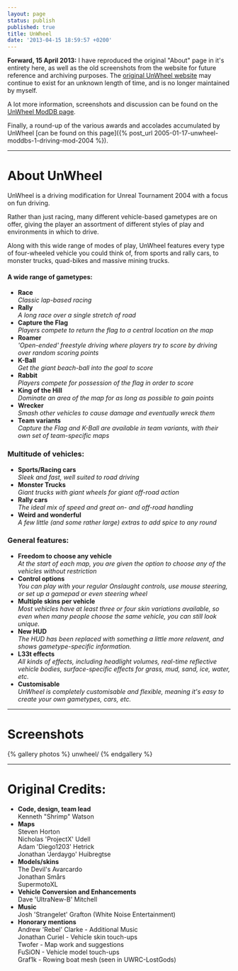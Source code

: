 ```yaml
---
layout: page
status: publish
published: true
title: UnWheel
date: '2013-04-15 18:59:57 +0200'
---
```


**Forward, 15 April 2013:** I have reproduced the original "About" page
in it's entirety here, as well as the old screenshots from the website
for future reference and archiving purposes. The [original UnWheel
website](http://unwheel.beyondunreal.com) may continue to exist for an
unknown length of time, and is no longer maintained by myself.

A lot more information, screenshots and discussion can be found on the
[UnWheel ModDB page](http://www.moddb.com/mods/unwheel).

Finally, a round-up of the various awards and accolades accumulated by
UnWheel [can be found on this page]({% post_url 2005-01-17-unwheel-moddbs-1-driving-mod-2004 %}).

-----

# About UnWheel

UnWheel is a driving modification for Unreal Tournament 2004 with a
focus on fun driving.

Rather than just racing, many different vehicle-based gametypes are on
offer, giving the player an assortment of different styles of play and
environments in which to drive.

Along with this wide range of modes of play, UnWheel features every type
of four-wheeled vehicle you could think of, from sports and rally cars,
to monster trucks, quad-bikes and massive mining trucks.

#### A wide range of gametypes:

-   **Race**<br />
    *Classic lap-based racing*
-   **Rally** <br />
    *A long race over a single stretch of road*
-   **Capture the Flag** <br />
    *Players compete to return the flag to a central location on the
    map*
-   **Roamer** <br />
    *'Open-ended' freestyle driving where players try to score by
    driving over random scoring points*
-   **K-Ball** <br />
    *Get the giant beach-ball into the goal to score*
-   **Rabbit** <br />
    *Players compete for possession of the flag in order to score*
-   **King of the Hill** <br />
    *Dominate an area of the map for as long as possible to gain points*
-   **Wrecker** <br />
    *Smash other vehicles to cause damage and eventually wreck them*
-   **Team variants** <br />
    *Capture the Flag and K-Ball are available in team variants, with
    their own set of team-specific maps*

### Multitude of vehicles:

-   **Sports/Racing cars** <br />
    *Sleek and fast, well suited to road driving*
-   **Monster Trucks** <br />
    *Giant trucks with giant wheels for giant off-road action*
-   **Rally cars** <br />
    *The ideal mix of speed and great on- and off-road handling*
-   **Weird and wonderful** <br />
    *A few little (and some rather large) extras to add spice to any
    round*

### General features:

-   **Freedom to choose any vehicle** <br />
    *At the start of each map, you are given the option to choose any of
    the vehicles without restriction*
-   **Control options** <br />
    *You can play with your regular Onslaught controls, use mouse
    steering, or set up a gamepad or even steering wheel*
-   **Multiple skins per vehicle** <br />
    *Most vehicles have at least three or four skin variations
    available, so even when many people choose the same vehicle, you can
    still look unique.*
-   **New HUD** <br />
    *The HUD has been replaced with something a little more relavent,
    and shows gametype-specific information.*
-   **L33t effects** <br />
    *All kinds of effects, including headlight volumes, real-time
    reflective vehicle bodies, surface-specific effects for grass, mud,
    sand, ice, water, etc.*
-   **Customisable** <br />
    *UnWheel is completely customisable and flexible, meaning it's easy
    to create your own gametypes, cars, etc.*

-----

# Screenshots

{% gallery photos %}
  unwheel/
{% endgallery %}

-----

# Original Credits:

-   **Code, design, team lead** <br />
    Kenneth "Shrimp" Watson
-   **Maps** <br />
    Steven Horton <br />
    Nicholas 'ProjectX' Udell <br />
    Adam 'Diego1203' Hetrick <br />
    Jonathan 'Jerdaygo' Huibregtse
-   **Models/skins** <br />
    The Devil's Avarcardo <br />
    Jonathan Smårs <br />
    SupermotoXL
-   **Vehicle Conversion and Enhancements** <br />
    Dave 'UltraNew-B' Mitchell
-   **Music** <br />
    Josh 'Strangelet' Grafton (White Noise Entertainment)
-   **Honorary mentions** <br />
    Andrew 'Rebel' Clarke - Additional Music <br />
    Jonathan Curiel - Vehicle skin touch-ups <br />
    Twofer - Map work and suggestions <br />
    FuSiON - Vehicle model touch-ups <br />
    Graf1k - Rowing boat mesh (seen in UWRC-LostGods)
